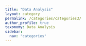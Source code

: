 ```yaml
---
title: "Data Analysis"
layout: category
permalink: /categories/categories3/
author_profile: true
taxonomy: Data Analysis
sidebar:
  nav: "categories"
---
```

